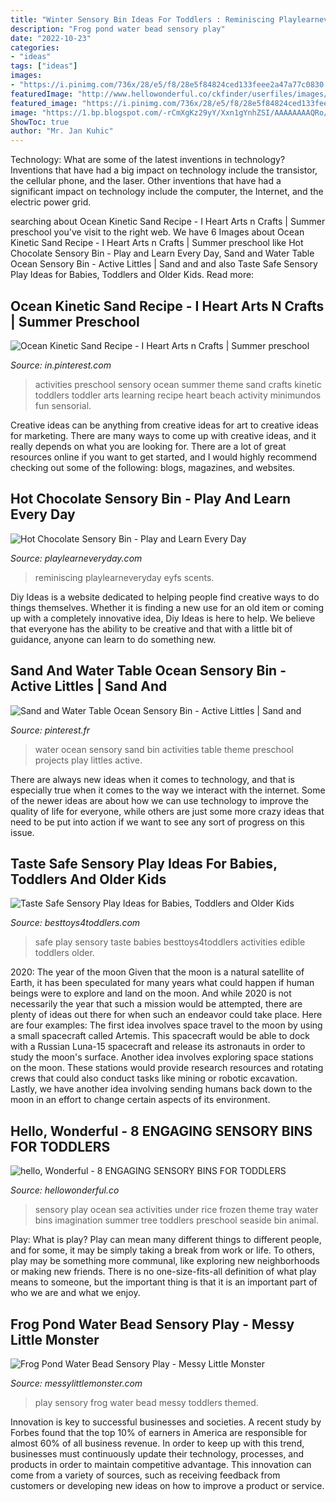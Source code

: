 ```yaml
---
title: "Winter Sensory Bin Ideas For Toddlers : Reminiscing Playlearneveryday Eyfs Scents"
description: "Frog pond water bead sensory play"
date: "2022-10-23"
categories:
- "ideas"
tags: ["ideas"]
images:
- "https://i.pinimg.com/736x/28/e5/f8/28e5f84824ced133feee2a47a77c0830.jpg"
featuredImage: "http://www.hellowonderful.co/ckfinder/userfiles/images/Invitation-to-play-with-under-the-sea-sensory-rice-666x1000.jpg"
featured_image: "https://i.pinimg.com/736x/28/e5/f8/28e5f84824ced133feee2a47a77c0830.jpg"
image: "https://1.bp.blogspot.com/-rCmXgKz29yY/Xxn1gYnhZSI/AAAAAAAAQRo/h5knvc56o34RuoWO-5kHcGO9DG9rRJU3ACLcBGAsYHQ/s1600/frog-pond-sensory-play-engage-in-play.jpg"
ShowToc: true
author: "Mr. Jan Kuhic"
---
```



Technology: What are some of the latest inventions in technology?
Inventions that have had a big impact on technology include the transistor, the cellular phone, and the laser. Other inventions that have had a significant impact on technology include the computer, the Internet, and the electric power grid.

	

		
searching about Ocean Kinetic Sand Recipe - I Heart Arts n Crafts | Summer preschool you've visit to the right web. We have 6 Images about Ocean Kinetic Sand Recipe - I Heart Arts n Crafts | Summer preschool like Hot Chocolate Sensory Bin - Play and Learn Every Day, Sand and Water Table Ocean Sensory Bin - Active Littles | Sand and and also Taste Safe Sensory Play Ideas for Babies, Toddlers and Older Kids. Read more:
		
    
## Ocean Kinetic Sand Recipe - I Heart Arts N Crafts | Summer Preschool

<img loading=lazy src="https://i.pinimg.com/736x/d1/ec/2c/d1ec2c4fc522840d47b0311e7dad5bce.jpg" onerror="this.onerror=null;this.src='https://tse1.mm.bing.net/th?id=OIP.zCaeVn-9T7C-d-zqUzQeCQHaNK&amp;pid=15.1';" alt="Ocean Kinetic Sand Recipe - I Heart Arts n Crafts | Summer preschool">

_Source: in.pinterest.com_

>activities preschool sensory ocean summer theme sand crafts kinetic toddlers toddler arts learning recipe heart beach activity minimundos fun sensorial. 

	

Creative ideas can be anything from creative ideas for art to creative ideas for marketing. There are many ways to come up with creative ideas, and it really depends on what you are looking for. There are a lot of great resources online if you want to get started, and I would highly recommend checking out some of the following: blogs, magazines, and websites.

    
## Hot Chocolate Sensory Bin - Play And Learn Every Day

<img loading=lazy src="https://2.bp.blogspot.com/-f7vZlNtec9Y/VeyfrCaUMHI/AAAAAAAADds/-HhBkhDF2ck/s640/hot%2Bchocolate%2Bsensory%2Bbin.JPG" onerror="this.onerror=null;this.src='https://tse4.mm.bing.net/th?id=OIP.ppo4XoMQpgG8_TXroupHzgAAAA&amp;pid=15.1';" alt="Hot Chocolate Sensory Bin - Play and Learn Every Day">

_Source: playlearneveryday.com_

>reminiscing playlearneveryday eyfs scents. 

	

Diy Ideas is a website dedicated to helping people find creative ways to do things themselves. Whether it is finding a new use for an old item or coming up with a completely innovative idea, Diy Ideas is here to help. We believe that everyone has the ability to be creative and that with a little bit of guidance, anyone can learn to do something new.

    
## Sand And Water Table Ocean Sensory Bin - Active Littles | Sand And

<img loading=lazy src="https://i.pinimg.com/736x/28/e5/f8/28e5f84824ced133feee2a47a77c0830.jpg" onerror="this.onerror=null;this.src='https://tse1.mm.bing.net/th?id=OIP.LD6idLyZfVAqhbrrPQTfegHaLG&amp;pid=15.1';" alt="Sand and Water Table Ocean Sensory Bin - Active Littles | Sand and">

_Source: pinterest.fr_

>water ocean sensory sand bin activities table theme preschool projects play littles active. 

	

There are always new ideas when it comes to technology, and that is especially true when it comes to the way we interact with the internet. Some of the newer ideas are about how we can use technology to improve the quality of life for everyone, while others are just some more crazy ideas that need to be put into action if we want to see any sort of progress on this issue.

    
## Taste Safe Sensory Play Ideas For Babies, Toddlers And Older Kids

<img loading=lazy src="http://besttoys4toddlers.com/wp-content/uploads/2015/12/TASTE-SAFE-sensory-play-ideas-for-kids.jpg" onerror="this.onerror=null;this.src='https://tse3.mm.bing.net/th?id=OIP.JuhIk3IQdj3Lh7FRx9fXYgHaLH&amp;pid=15.1';" alt="Taste Safe Sensory Play Ideas for Babies, Toddlers and Older Kids">

_Source: besttoys4toddlers.com_

>safe play sensory taste babies besttoys4toddlers activities edible toddlers older. 

	

2020: The year of the moon
Given that the moon is a natural satellite of Earth, it has been speculated for many years what could happen if human beings were to explore and land on the moon. And while 2020 is not necessarily the year that such a mission would be attempted, there are plenty of ideas out there for when such an endeavor could take place. Here are four examples: 
The first idea involves space travel to the moon by using a small spacecraft called Artemis. This spacecraft would be able to dock with a Russian Luna-15 spacecraft and release its astronauts in order to study the moon's surface. 
Another idea involves exploring space stations on the moon. These stations would provide research resources and rotating crews that could also conduct tasks like mining or robotic excavation. 
Lastly, we have another idea involving sending humans back down to the moon in an effort to change certain aspects of its environment.

    
## Hello, Wonderful - 8 ENGAGING SENSORY BINS FOR TODDLERS

<img loading=lazy src="http://www.hellowonderful.co/ckfinder/userfiles/images/Invitation-to-play-with-under-the-sea-sensory-rice-666x1000.jpg" onerror="this.onerror=null;this.src='https://tse1.mm.bing.net/th?id=OIP.cOBTAIQw6motBp00QfEjfQHaLH&amp;pid=15.1';" alt="hello, Wonderful - 8 ENGAGING SENSORY BINS FOR TODDLERS">

_Source: hellowonderful.co_

>sensory play ocean sea activities under rice frozen theme tray water bins imagination summer tree toddlers preschool seaside bin animal. 

	

Play: What is play?
Play can mean many different things to different people, and for some, it may be simply taking a break from work or life. To others, play may be something more communal, like exploring new neighborhoods or making new friends. There is no one-size-fits-all definition of what play means to someone, but the important thing is that it is an important part of who we are and what we enjoy.

    
## Frog Pond Water Bead Sensory Play - Messy Little Monster

<img loading=lazy src="https://1.bp.blogspot.com/-rCmXgKz29yY/Xxn1gYnhZSI/AAAAAAAAQRo/h5knvc56o34RuoWO-5kHcGO9DG9rRJU3ACLcBGAsYHQ/s1600/frog-pond-sensory-play-engage-in-play.jpg" onerror="this.onerror=null;this.src='https://tse4.mm.bing.net/th?id=OIP.aWVCs6MkhUljcNXVNoSRnwHaJ4&amp;pid=15.1';" alt="Frog Pond Water Bead Sensory Play - Messy Little Monster">

_Source: messylittlemonster.com_

>play sensory frog water bead messy toddlers themed. 

	

Innovation is key to successful businesses and societies. A recent study by Forbes found that the top 10% of earners in America are responsible for almost 60% of all business revenue. In order to keep up with this trend, businesses must continuously update their technology, processes, and products in order to maintain competitive advantage. This innovation can come from a variety of sources, such as receiving feedback from customers or developing new ideas on how to improve a product or service.

